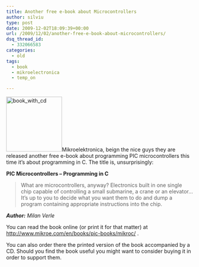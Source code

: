 ```yaml
---
title: Another free e-book about Microcontrollers
author: silviu
type: post
date: 2009-12-02T18:09:39+00:00
url: /2009/12/02/another-free-e-book-about-microcontrollers/
dsq_thread_id:
  - 332066583
categories:
  - old
tags:
  - book
  - mikroelectronica
  - temp_on

---
```

<img decoding="async" loading="lazy" class="alignleft size-full wp-image-605" title="book_with_cd" src="http://blog.silviuvulcan.ro/wp-content/uploads/sites/2/2009/12/book_with_cd.gif" alt="book_with_cd" width="150" height="148" />Mikroelektronica, beign the nice guys they are released another free e-book about programming PIC microcontrollers this time it&#8217;s about programming in C. The title is, unsurprisingly:

**PIC Microcontrollers &#8211; Programming in C**

> What are microcontrollers, anyway? Electronics built in one single chip capable of controlling a small submarine, a crane or an elevator… It’s up to you to decide what you want them to do and dump a program containing appropriate instructions into the chip.

_**Author:** Milan Verle_ 

You can read the book online (or print it for that matter) at <a href="http://www.mikroe.com/en/books/pic-books/mikroc/" target="_blank" rel="noopener">http://www.mikroe.com/en/books/pic-books/mikroc/</a> .

You can also order there the printed version of the book accompanied by a CD. Should you find the book useful you might want to consider buying it in order to support them.

<div id="_mcePaste" style="overflow: hidden;width: 1px;height: 1px">
  <h1>
    PIC Microcontrollers &#8211; Programming in CPIC
  </h1>
</div>